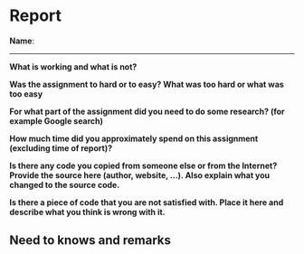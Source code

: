 # Report

**Name**: <!-- Munroe Herman -->

---

<!-- Fill out all the questions below by replacing the TODO comments. Do not remove the other markdown. Make sure to answer EACH question. -->

**What is working and what is not?**

<!-- Created the OXO grid but the dimensions are not square as in the given image. I however chose to keep it a bit rectangular as it fits better to my screen in that manner -->

**Was the assignment to hard or to easy? What was too hard or what was too easy**

<!-- Relatively easy, since it was just playing with the gridbox element of CSS.-->

**For what part of the assignment did you need to do some research? (for example Google search)**

<!-- I used the course material to work on this assignment-->

**How much time did you approximately spend on this assignment (excluding time of report)?**

<!-- Approximately 2 hrs -->

**Is there any code you copied from someone else or from the Internet? Provide the source here (author, website, ...). Also explain what you changed to the source code.**

<!-- Not for this excercise-->

**Is there a piece of code that you are not satisfied with. Place it here and describe what you think is wrong with it.**

<!-- not for this excercise-->

## Need to knows and remarks

<!--
I dont know if my manner op approach to this assignment was the best so maybe a few pointers on how to use the grid element of css could be a great help.
-->